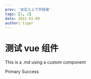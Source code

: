 ```yaml
---
prev: '自定义上下页链接'
tags: [1, 2]
date: 2022-01-09
author: tiger
---
```


# 测试 vue 组件

<script setup>
import CustomComponent from '@/components/CustomComponent.vue'
import { ElButton } from 'element-plus'
import { Delete } from '@element-plus/icons-vue'
</script>

This is a .md using a custom component

<CustomComponent />

<el-button type="primary">Primary</el-button>
<el-button type="success">Success</el-button>
<el-button type="danger" :icon="Delete" circle />
